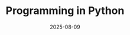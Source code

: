 ---
title: Programming in Python
linktitle: Mathematics 1
date: 2025-08-09
weight: 1
description: "IIT Madras has launched the BS in `Data Science and Applications`. In this program, the course contents are delivered online and can be studied by anyone from anywhere, while the monthly quizzes and final semester exams will have to be attended in-person at designated centres."
tags:
  - IITM-Foundation-Course
  - IIT Madras
  - BS Degree
  - Data Science & Applications
  - featured-2
width: normal
type: chapters
image: https://encrypted-tbn0.gstatic.com/images?q=tbn:ANd9GcQiHhZZHoI7_bvLzOg4eVcVPCPZpHeS31UqrA&s
cascade:
 emoji: 🐍
 type: docs
 width: nomral
 series: ["IITM-Foundation-Course-Programming-in-Python"]
 tags: IITM-Foundation-Course-Programming-in-Python
---